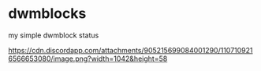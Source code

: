 # dwmblocks
my simple dwmblock status 

https://cdn.discordapp.com/attachments/905215699084001290/1107109216566653080/image.png?width=1042&height=58
